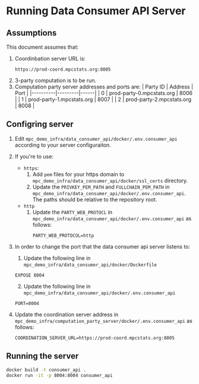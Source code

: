 # Running Data Consumer API Server

## Assumptions
This document assumes that:
1. Coordinbation server URL is:
   ```
   https://prod-coord.mpcstats.org:8005
   ```
2. 3-party computation is to be run.
3. Computation party server addresses and ports are:
| Party ID | Address | Port |
|----------|---------|------|
| 0 | prod-party-0.mpcstats.org | 8006 |
| 1 | prod-party-1.mpcstats.org | 8007 |
| 2 | prod-party-2.mpcstats.org | 8008 |
 
## Configring server
1. Edit `mpc_demo_infra/data_consumer_api/docker/.env.consumer_api` according to your server configuraiton.
2. If you're to use:
   - `https`: 
     1. Add `pem` files for your https domain to `mpc_demo_infra/data_consumer_api/docker/ssl_certs` directory.
     2. Update the `PRIVKEY_PEM_PATH` and `FULLCHAIN_PEM_PATH` in `mpc_demo_infra/data_consumer_api/docker/.env.consumer_api`. The paths should be relative to the repository root.
   - `http`
     1. Update the `PARTY_WEB_PROTOCL` in `mpc_demo_infra/data_consumer_api/docker/.env.consumer_api` as follows:
        ```
        PARTY_WEB_PROTOCOL=http
        ``` 

3. In order to change the port that the data consumer api server listens to:
   1. Update the following line in `mpc_demo_infra/data_consumer_api/docker/Dockerfile`
   ```
   EXPOSE 8004
   ```
   2. Update the following line in `mpc_demo_infra/data_consumer_api/docker/.env.consumer_api`
   ```
   PORT=8004
   ```

4. Update the coordination server address in `mpc_demo_infra/computation_party_server/docker/.env.consumer_api` as follows:
   ```
   COORDINATION_SERVER_URL=https://prod-coord.mpcstats.org:8005
   ```

## Running the server
```bash
docker build -t consumer_api .
docker run -it -p 8004:8004 consumer_api
```

